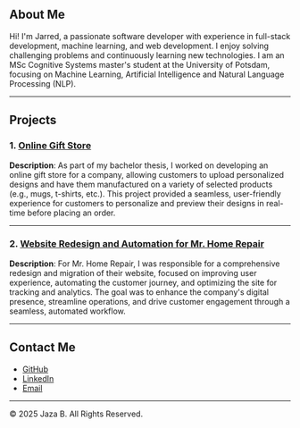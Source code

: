 ## About Me
Hi! I'm Jarred, a passionate software developer with experience in full-stack development, machine learning, and web development. I enjoy solving challenging problems and continuously learning new technologies. I am an MSc Cognitive Systems master's student at the
University of Potsdam, focusing on Machine Learning, Artificial Intelligence and Natural Language Processing
(NLP). 

---

## Projects

### 1. [Online Gift Store](https://github.com/Informatics-370/370development-team-18-let-s-get-personal)
**Description**: As part of my bachelor thesis, I worked on developing an online gift store for a company,
allowing customers to upload personalized designs and have them manufactured on a
variety of selected products (e.g., mugs, t-shirts, etc.). This project provided a seamless,
user-friendly experience for customers to personalize and preview their designs in
real-time before placing an order.

---

### 2. [Website Redesign and Automation for Mr. Home Repair](https://mrhomerepair.co.za/)
**Description**: For Mr. Home Repair, I was responsible for a comprehensive redesign and migration of
their website, focused on improving user experience, automating the customer journey,
and optimizing the site for tracking and analytics. The goal was to enhance the company's
digital presence, streamline operations, and drive customer engagement through a
seamless, automated workflow.


---

## Contact Me
- [GitHub](https://github.com/JazaB123)
- [LinkedIn](https://www.linkedin.com/in/jarred-boere/)
- [Email](mailto:your.email@example.com)

---

© 2025 Jaza B. All Rights Reserved.